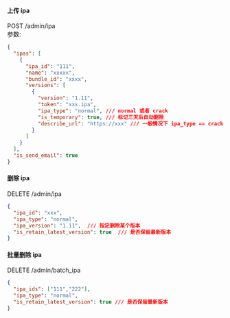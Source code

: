 
#### 上传 ipa
POST /admin/ipa  
参数:  
```json
{
  "ipas": [
    {
      "ipa_id": "111",
      "name": "xxxxx",
      "bundle_id": "xxxx",
      "versions": [
        {
          "version": "1.11",
          "token": "xxx.ipa",
          "ipa_type": "normal", /// normal 或者 crack
          "is_temporary": true, /// 标记三天后自动删除
          "describe_url": "https://xxx" /// 一般情况下 ipa_type == crack 才会用到
        }   
      ]   
    } 
  ],
  "is_send_email": true
}
```

#### 删除 ipa
DELETE /admin/ipa
```json
{
  "ipa_id": "xxx",
  "ipa_type": "normal",
  "ipa_version": "1.11",  /// 指定删除某个版本
  "is_retain_latest_version": true  /// 是否保留最新版本
}
```


#### 批量删除 ipa
DELETE /admin/batch_ipa
```json
{
  "ipa_ids": ["111","222"],
  "ipa_type": "normal",
  "is_retain_latest_version": true /// 是否保留最新版本
}
```
